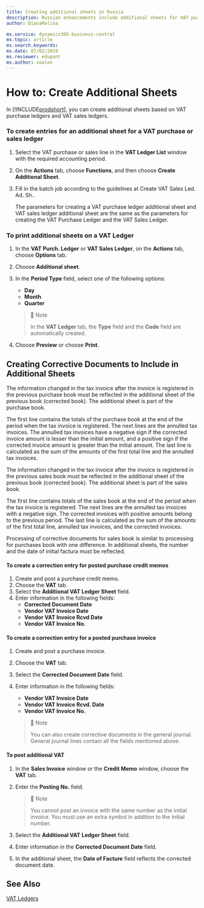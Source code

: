 ```yaml
---
title: Creating additional sheets in Russia
description: Russian enhancements include additional sheets for VAT purchase ledgers and sales ledgers.
author: DianaMalina

ms.service: dynamics365-business-central
ms.topic: article
ms.search.keywords:
ms.date: 07/02/2019
ms.reviewer: edupont
ms.author: soalex
---
```

# How to: Create Additional Sheets

In [!INCLUDE[prodshort](../../includes/prodshort.md)], you can create additional sheets based on VAT purchase ledgers and VAT sales ledgers.

### To create entries for an additional sheet for a VAT purchase or sales ledger

1. Select the VAT purchase or sales line in the **VAT Ledger List** window with the required accounting period.

2. On the **Actions** tab, choose **Functions**, and then choose **Create Additional Sheet**.

3. Fill in the batch job according to the guidelines at Create VAT Sales Led. Ad. Sh..

   The parameters for creating a VAT purchase ledger additional sheet and VAT sales ledger additional sheet are the same as the parameters for creating the VAT Purchase Ledger and the VAT Sales Ledger.

### To print additional sheets on a VAT Ledger 

1. In the **VAT Purch. Ledger** or **VAT Sales Ledger**, on the **Actions** tab, choose **Options** tab.

2. Choose **Additional sheet**.

3. In the **Period Type** field, select one of the following options:

   - **Day**
   - **Month**
   - **Quarter**

   > :speech_balloon: Note
   >
   > In the **VAT Ledger** tab, the **Type** field and the **Code** field are automatically created.

4. Choose **Preview** or choose **Print**.

## Creating Corrective Documents to Include in Additional Sheets

The information changed in the tax invoice after the invoice is registered in the previous purchase book must be reflected in the additional sheet of the previous book (corrected book). The additional sheet is part of the purchase book.

The first line contains the totals of the purchase book at the end of the period when the tax invoice is registered. The next lines are the annulled tax invoices. The annulled tax invoices have a negative sign if the corrected invoice amount is lesser than the initial amount, and a positive sign if the corrected invoice amount is greater than the initial amount. The last line is calculated as the sum of the amounts of the first total line and the annulled tax invoices.

The information changed in the tax invoice after the invoice is registered in the previous sales book must be reflected in the additional sheet of the previous book (corrected book). The additional sheet is part of the sales book.

The first line contains totals of the sales book at the end of the period when the tax invoice is registered. The next lines are the annulled tax invoices with a negative sign. The corrected invoices with positive amounts belong to the previous period. The last line is calculated as the sum of the amounts of the first total line, annulled tax invoices, and the corrected invoices.

Processing of corrective documents for sales book is similar to processing for purchases book with one difference. In additional sheets, the number and the date of initial factura must be reflected.

#### To create a correction entry for posted purchase credit memos

1. Create and post a purchase credit memo.
2. Choose the **VAT** tab.
3. Select the **Additional VAT Ledger Sheet** field.
4. Enter information in the following fields:
   - **Corrected Document Date**
   - **Vendor VAT Invoice Date**
   - **Vendor VAT Invoice Rcvd Date**
   - **Vendor VAT Invoice No.**

#### To create a correction entry for a posted purchase invoice

1. Create and post a purchase invoice.

2. Choose the **VAT** tab.

3. Select the **Corrected Document Date** field.

4. Enter information in the following fields:

   - **Vendor VAT Invoice Date**
   - **Vendor VAT Invoice Rcvd. Date**
   - **Vendor VAT Invoice No.**

   > :speech_balloon: Note
   >
   > You can also create corrective documents in the general journal. General journal lines contain all the fields mentioned above.

#### To post additional VAT

1. In the **Sales Invoice** window or the **Credit Memo** window, choose the **VAT** tab.

2. Enter the **Posting No.** field.

   > :speech_balloon: Note
   >
   > You cannot post an invoice with the same number as the initial invoice. You must use an extra symbol in addition to the initial number.

3. Select the **Additional VAT Ledger Sheet** field.

4. Enter information in the **Corrected Document Date** field.

5. In the additional sheet, the **Date of Facture** field reflects the corrected document date.

## See Also

[VAT Ledgers](VAT-Ledgers.md)
